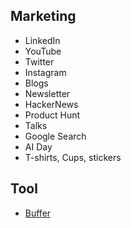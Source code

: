 ## Marketing
- LinkedIn
- YouTube
- Twitter 
- Instagram
- Blogs
- Newsletter
- HackerNews
- Product Hunt
- Talks
- Google Search
- AI Day
- T-shirts, Cups, stickers

## Tool
- [Buffer](https://buffer.start.page/)
